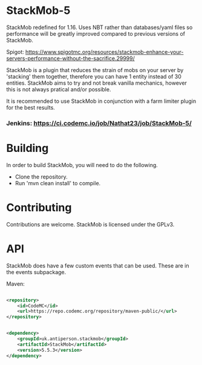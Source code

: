 # StackMob-5

StackMob redefined for 1.16. Uses NBT rather than databases/yaml files so performance will be greatly improved compared
to previous versions of StackMob.

Spigot: https://www.spigotmc.org/resources/stackmob-enhance-your-servers-performance-without-the-sacrifice.29999/

StackMob is a plugin that reduces the strain of mobs on your server by 'stacking' them together, therefore you can have
1 entity instead of 30 entities. StackMob aims to try and not break vanilla mechanics, however this is not always
pratical and/or possible.

It is recommended to use StackMob in conjunction with a farm limiter plugin for the best results.

### Jenkins: https://ci.codemc.io/job/Nathat23/job/StackMob-5/

# Building

In order to build StackMob, you will need to do the following.

- Clone the repository.
- Run 'mvn clean install' to compile.

# Contributing

Contributions are welcome. StackMob is licensed under the GPLv3.

# API

StackMob does have a few custom events that can be used. These are in the events subpackage.

Maven:

```xml

<repository>
    <id>CodeMC</id>
    <url>https://repo.codemc.org/repository/maven-public/</url>
</repository>
```

```xml

<dependency>
    <groupId>uk.antiperson.stackmob</groupId>
    <artifactId>StackMob</artifactId>
    <version>5.5.3</version>
</dependency>
```